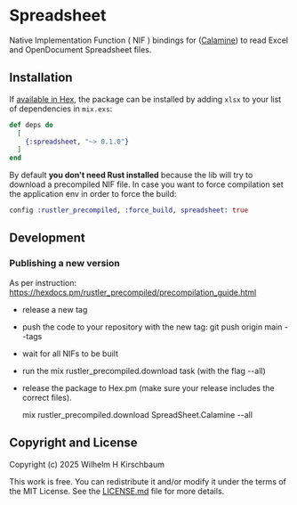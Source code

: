 # Spreadsheet

Native Implementation Function ( NIF ) bindings for ([Calamine](https://docs.rs/calamine/latest/calamine/)) to read Excel and OpenDocument Spreadsheet files.

## Installation

If [available in Hex](https://hex.pm/docs/publish), the package can be installed
by adding `xlsx` to your list of dependencies in `mix.exs`:

```elixir
def deps do
  [
    {:spreadsheet, "~> 0.1.0"}
  ]
end
```

By default **you don't need Rust installed** because the lib will try to download
a precompiled NIF file. In case you want to force compilation set the
application env in order to force the build:

```elixir
config :rustler_precompiled, :force_build, spreadsheet: true
```

## Development

### Publishing a new version

As per instruction: https://hexdocs.pm/rustler_precompiled/precompilation_guide.html

- release a new tag
- push the code to your repository with the new tag: git push origin main --tags
- wait for all NIFs to be built
- run the mix rustler_precompiled.download task (with the flag --all)
- release the package to Hex.pm (make sure your release includes the correct files).


    mix rustler_precompiled.download SpreadSheet.Calamine --all



## Copyright and License

Copyright (c) 2025 Wilhelm H Kirschbaum

This work is free. You can redistribute it and/or modify it under the
terms of the MIT License. See the [LICENSE.md](./LICENSE.md) file for more details.
